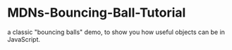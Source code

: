 # MDNs-Bouncing-Ball-Tutorial
a classic "bouncing balls" demo, to show you how useful objects can be in JavaScript.

